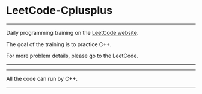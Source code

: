 # LeetCode-Cplusplus

-------------------------------------------------------------------------------

Daily programming training on the [LeetCode website](https://leetcode.com/). 

The goal of the training is to practice C++.

For more problem details, please go to the LeetCode.

-------------------------------------------------------------------------------

-------------------------------------------------------------------------------

All the code can run by C++. 

-------------------------------------------------------------------------------
